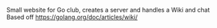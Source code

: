 Small website for Go club, creates a server and handles a Wiki and chat 
Based off https://golang.org/doc/articles/wiki/
